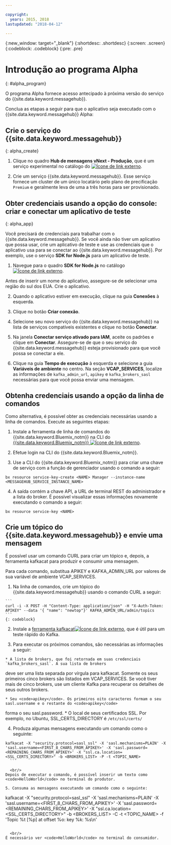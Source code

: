 ```yaml
---

copyright:
  years: 2015, 2018
lastupdated: "2018-04-12"

---
```


{:new_window: target="_blank"}
{:shortdesc: .shortdesc}
{:screen: .screen}
{:codeblock: .codeblock}
{:pre: .pre}


# Introdução ao programa Alpha
{: #alpha_program}

O programa Alpha fornece acesso antecipado à próxima versão do serviço do {{site.data.keyword.messagehub}}. 

Conclua as etapas a seguir para que o aplicativo seja executado com o {{site.data.keyword.messagehub}} Alpha:


## Crie o serviço do {{site.data.keyword.messagehub}}
{: alpha_create}


  1. Clique no quadro **Hub de mensagens vNext - Produção**, que é um serviço experimental no
catálogo do [
![Ícone de link externo](../../icons/launch-glyph.svg "Ícone de link externo")](https://console.stage1.bluemix.net/catalog/labs/?search=vnext).</li>

  2. Crie um serviço {{site.data.keyword.messagehub}}. Esse serviço fornece um cluster de um único locatário pelo
plano de precificação <code>Premium</code> e geralmente leva de uma a três horas para ser provisionado.
 


## Obter credenciais usando a opção do console: criar e conectar um aplicativo de teste
{: alpha_app}

Você precisará de credenciais para trabalhar com o {{site.data.keyword.messagehub}}.
Se você ainda não tiver um aplicativo que possa usar, crie um aplicativo de teste e use as credenciais que o aplicativo usa
para se conectar ao {{site.data.keyword.messagehub}}. Por exemplo, use o serviço **SDK for Node.js**
para um aplicativo de teste. 

  1. Navegue para o quadro **SDK for Node.js** no catálogo
[
![Ícone de link externo](../../icons/launch-glyph.svg "Ícone de link externo")](https://console.stage1.bluemix.net/catalog/starters/sdk-for-nodejs).
   
  Antes de inserir um nome do aplicativo, assegure-se de selecionar uma região do sul dos EUA. Crie o aplicativo.

  2. Quando o aplicativo estiver em execução, clique na guia **Conexões** à esquerda.

  3. Clique no botão **Criar conexão**.

  4. Selecione seu novo serviço do {{site.data.keyword.messagehub}} na lista de serviços compatíveis existentes e
clique no botão **Conectar**.

  5. Na janela **Conectar serviço ativado para IAM**, aceite os padrões e clique em
**Conectar**.
  Assegure-se de que o seu serviço do {{site.data.keyword.messagehub}} esteja provisionado para que você possa se conectar a ele.

  6. Clique na guia **Tempo de execução** à esquerda e selecione a guia **Variáveis de
ambiente** no centro. Na seção **VCAP_SERVICES**, localize as informações
de <code>kafka_admin_url</code>, <code>apikey</code> e <code>kafka_brokers_sasl</code> necessárias para que você possa enviar uma mensagem.
  
## Obtenha credenciais usando a opção da linha de comandos
Como alternativa, é possível obter as credenciais necessárias usando a linha de comandos. Execute as seguintes etapas:

  1. Instale a ferramenta de linha de comandos do {{site.data.keyword.Bluemix_notm}} na CLI do [{{site.data.keyword.Bluemix_notm}}
![Ícone de link externo](../../icons/launch-glyph.svg "Ícone de link externo")](/docs/cli/index.html#overview).
  
  2. Efetue login na CLI do {{site.data.keyword.Bluemix_notm}}.
  
  3. Use a CLI do {{site.data.keyword.Bluemix_notm}} para criar uma chave de serviço com a função de gerenciador usando o
comando a seguir:
  ```
  bx resource service-key-create <NAME> Manager --instance-name <MESSAGEHUB_SERVICE_INSTANCE_NAME>
  ```
  4. A saída contém a chave API, a URL de terminal REST do administrador e a lista do broker. É possível visualizar essas
informações novamente executando o comando a seguir:
  ```
  bx resource service-key <NAME>
  ```

## Crie um tópico do {{site.data.keyword.messagehub}} e envie uma mensagem

É possível usar um comando CURL para criar um tópico e, depois, a ferramenta kafkacat para produzir e consumir uma mensagem. 

Para cada comando, substitua APIKEY e KAFKA_ADMIN_URL por valores de sua variável de ambiente VCAP_SERVICES.

  1. Na linha de comandos, crie um tópico do {{site.data.keyword.messagehub}} usando o comando CURL a seguir:
  
    ```
    curl -i -X POST -H "Content-Type: application/json" -H "X-Auth-Token: APIKEY" --data '{ "name": "newtop"}' KAFKA_ADMIN_URL/admin/topics
    ```
    {: codeblock}

  2. Instale a [ferramenta
kafkacat![Ícone de link externo](../../icons/launch-glyph.svg "Ícone de link externo")](https://github.com/edenhill/kafkacat#install),
que é útil para um teste rápido do Kafka.
  
  3. Para executar os próximos comandos, são necessárias as informações a seguir:
  
    * A lista de brokers, que foi retornada em suas credenciais `kafka_brokers_sasl`. A sua lista de brokers
deve ser uma lista separada por vírgula para kafkacat. 	Somente os seus primeiros cinco brokers são listados em VCAP_SERVICES. Se
você tiver mais de cinco brokers, use um cliente Kafka para recuperar os detalhes de seus outros brokers. 
  
    * Seu <code>apikey</code>. Os primeiros oito caracteres formam o seu sasl.username e o restante do <code>apikey</code>
forma o seu sasl.password.
    * O local de seus certificados SSL. Por exemplo, no Ubuntu, SSL_CERTS_DIRECTORY é <code>/etc/ssl/certs/</code>
  
  4. Produza algumas mensagens executando um comando como o seguinte:
  ```
  kafkacat -X "security.protocol=sasl_ssl" -X 'sasl.mechanisms=PLAIN' -X 'sasl.username=<FIRST_8_CHARS_FROM_APIKEY>' -X 'sasl.password=<REMAINING_CHARS_FROM_APIKEY>' -X "ssl.ca.location=<SSL_CERTS_DIRECTORY>" -b <BROKERS_LIST> -P -t <TOPIC_NAME>
    ```
		
	<br/>
  Depois de executar o comando, é possível inserir um texto como <code>HelloWorld</code> no terminal do produtor.
  
  5. Consuma as mensagens executando um comando como o seguinte:
  ```
  kafkacat -X "security.protocol=sasl_ssl" -X 'sasl.mechanisms=PLAIN' -X 'sasl.username=<FIRST_8_CHARS_FROM_APIKEY>' -X 'sasl.password=<REMAINING_CHARS_FROM_APIKEY>' -X "ssl.ca.location=<SSL_CERTS_DIRECTORY>" -b <BROKERS_LIST> -C -t <TOPIC_NAME> -f 'Topic %t [%p] at offset %o: key %k: %s\n'
  ```
	
	<br/>
  É necessário ver <code>HelloWorld</code> no terminal do consumidor.

